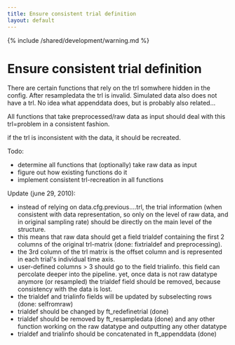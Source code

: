 ```yaml
---
title: Ensure consistent trial definition
layout: default
---
```


{% include /shared/development/warning.md %}

# Ensure consistent trial definition

There are certain functions that rely on the trl somwhere hidden in the config. After resampledata the trl is invalid. Simulated data also does not have a trl. No idea what appenddata does, but is probably also related...

All functions that take preprocessed/raw data as input should deal with this trl=problem in a consistent fashion.

if the trl is inconsistent with the data, it should be recreated.

Todo:

*  determine all functions that (optionally) take raw data as input
*  figure out how existing functions do it
*  implement consistent trl-recreation in all functions

Update (june 29, 2010):

*  instead of relying on data.cfg.previous....trl, the trial information (when consistent with data representation, so only on the level of raw data, and in original sampling rate) should be directly on the main level of the structure.
*  this means that raw data should get a field trialdef containing the first 2 columns of the original trl-matrix (done: fixtrialdef and preprocessing).
*  the 3rd column of the trl matrix is the offset column and is represented in each trial's individual time axis.
*  user-defined columns > 3 should go to the field trialinfo. this field can percolate deeper into the pipeline. yet, once data is not raw datatype anymore (or resampled) the trialdef field should be removed, because consistency with the data is lost.
*  the trialdef and trialinfo fields will be updated by subselecting rows (done: selfromraw)
*  trialdef should be changed by ft_redefinetrial (done)
*  trialdef should be removed by ft_resampledata (done) and any other function working on the raw datatype and outputting any other datatype
*  trialdef and trialinfo should be concatenated in ft_appenddata (done)
